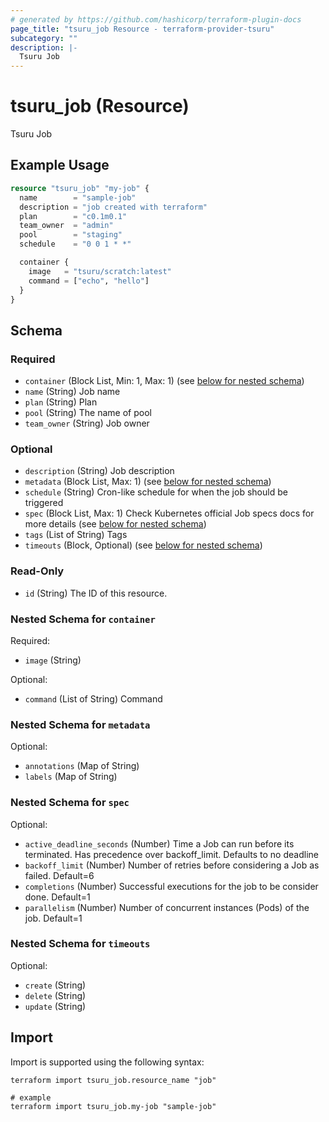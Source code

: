 ```yaml
---
# generated by https://github.com/hashicorp/terraform-plugin-docs
page_title: "tsuru_job Resource - terraform-provider-tsuru"
subcategory: ""
description: |-
  Tsuru Job
---
```


# tsuru_job (Resource)

Tsuru Job

## Example Usage

```terraform
resource "tsuru_job" "my-job" {
  name        = "sample-job"
  description = "job created with terraform"
  plan        = "c0.1m0.1"
  team_owner  = "admin"
  pool        = "staging"
  schedule    = "0 0 1 * *"

  container {
    image   = "tsuru/scratch:latest"
    command = ["echo", "hello"]
  }
}
```

<!-- schema generated by tfplugindocs -->
## Schema

### Required

- `container` (Block List, Min: 1, Max: 1) (see [below for nested schema](#nestedblock--container))
- `name` (String) Job name
- `plan` (String) Plan
- `pool` (String) The name of pool
- `team_owner` (String) Job owner

### Optional

- `description` (String) Job description
- `metadata` (Block List, Max: 1) (see [below for nested schema](#nestedblock--metadata))
- `schedule` (String) Cron-like schedule for when the job should be triggered
- `spec` (Block List, Max: 1) Check Kubernetes official Job specs docs for more details (see [below for nested schema](#nestedblock--spec))
- `tags` (List of String) Tags
- `timeouts` (Block, Optional) (see [below for nested schema](#nestedblock--timeouts))

### Read-Only

- `id` (String) The ID of this resource.

<a id="nestedblock--container"></a>
### Nested Schema for `container`

Required:

- `image` (String)

Optional:

- `command` (List of String) Command


<a id="nestedblock--metadata"></a>
### Nested Schema for `metadata`

Optional:

- `annotations` (Map of String)
- `labels` (Map of String)


<a id="nestedblock--spec"></a>
### Nested Schema for `spec`

Optional:

- `active_deadline_seconds` (Number) Time a Job can run before its terminated. Has precedence over backoff_limit. Defaults to no deadline
- `backoff_limit` (Number) Number of retries before considering a Job as failed. Default=6
- `completions` (Number) Successful executions for the job to be consider done. Default=1
- `parallelism` (Number) Number of concurrent instances (Pods) of the job. Default=1


<a id="nestedblock--timeouts"></a>
### Nested Schema for `timeouts`

Optional:

- `create` (String)
- `delete` (String)
- `update` (String)

## Import

Import is supported using the following syntax:

```shell
terraform import tsuru_job.resource_name "job"

# example
terraform import tsuru_job.my-job "sample-job"
```

